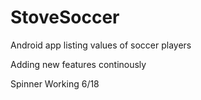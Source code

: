 # StoveSoccer
Android app listing values of soccer players

Adding new features continously

Spinner Working 6/18
